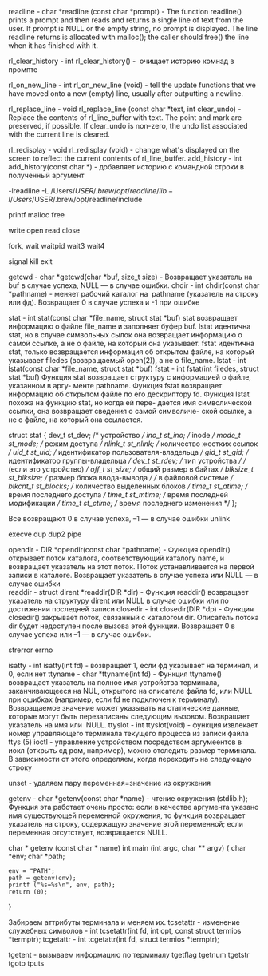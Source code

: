 readline - char *readline (const char *prompt) - The function readline() prints a prompt and then reads and returns a single line of text from the user. If prompt is NULL or the empty string, no prompt is displayed. The line readline returns is allocated with malloc(); the caller should free() the line when it has finished with it.

rl_clear_history - int rl_clear_history() -  очищает историю комнад в промпте

rl_on_new_line - int rl_on_new_line (void) - tell the update functions that we have moved onto a new (empty) line, usually after outputting a newline.

rl_replace_line - void rl_replace_line (const char *text, int clear_undo) - Replace the contents of rl_line_buffer with text. The point and mark are preserved, if possible. If clear_undo is non-zero, the undo list associated with the current line is cleared.

rl_redisplay - void rl_redisplay (void) - change what's displayed on the screen to reflect the current contents of rl_line_buffer.
add_history - int add_history(const char *) - добавляет историю с командной строки в полученный аргумент

-lreadline -L /Users/$USER/.brew/opt/readline/lib -I/Users/$USER/.brew/opt/readline/include

printf
malloc
free

write
open
read
close

fork, wait
waitpid
wait3
wait4

signal
kill
exit

getcwd - char *getcwd(char *buf, size_t size) - Возвращает указатель на buf в случае успеха, NULL — в случае ошибки. 
chdir - int chdir(const char *pathname) - меняет рабочий каталог на  pathname (указатель на строку или фд). Возвращает 0 в случае успеха и -1 при ошибке

stat -	int stat(const char *file_name, struct stat *buf)
	stat возвращает информацию о файле file_name и заполняет буфер buf. lstat идентична stat, но в случае 	символьных сылок она возвращает информацию о самой ссылке, а не о файле, на который она 	указывает. fstat идентична stat, только возвращается информация об открытом файле, на который 	указывает filedes (возвращаемый open(2)), а не о file_name.
lstat -	int lstat(const char *file_name, struct stat *buf)
fstat -	int fstat(int filedes, struct stat *buf)
	Функция stat возвращает структуру с информацией о файле, указанном в аргу- менте pathname. Функция 	fstat возвращает информацию об открытом файле по его дескриптору fd. Функция lstat похожа на 	функцию stat, но когда ей пере- дается имя символической ссылки, она возвращает сведения о самой 	символиче- ской ссылке, а не о файле, на который она ссылается. 


struct stat {
    dev_t         st_dev;      /* устройство */
    ino_t         st_ino;      /* inode */
    mode_t        st_mode;     /* режим доступа */
    nlink_t       st_nlink;    /* количество жестких ссылок */
    uid_t         st_uid;      /* идентификатор пользователя-владельца */
    gid_t         st_gid;      /* идентификатор группы-владельца */
    dev_t         st_rdev;     /* тип устройства */
                               /* (если это устройство) */
    off_t         st_size;     /* общий размер в байтах */
    blksize_t     st_blksize;  /* размер блока ввода-вывода */
                               /* в файловой системе */
    blkcnt_t      st_blocks;   /* количество выделенных блоков */
    time_t        st_atime;    /* время последнего доступа */
    time_t        st_mtime;    /* время последней модификации */
    time_t        st_ctime;    /* время последнего изменения */
};


Все возвращают 0 в случае успеха, –1 — в случае ошибки 
unlink

execve
dup
dup2
pipe

opendir - DIR *opendir(const char *pathname) - Функция opendir() открывает поток каталога, соответствующий каталогу name, и возвращает указатель на этот поток. Поток устанавливается на первой записи в каталоге. Возвращает указатель в случае успеха или NULL — в случае ошибки  
readdir - struct dirent *readdir(DIR *dir) - Функция readdir() возвращает указатель на структуру dirent или NULL в случае ошибки или по достижении последней записи
closedir - int closedir(DIR *dp) - Функция closedir() закрывает поток, связанный с каталогом dir. Описатель потока dir будет недоступен после вызова этой функции. Возвращает 0 в случае успеха или –1 — в случае ошибки. 


strerror
errno

isatty - int isatty(int fd) - возвращает 1, если фд указывает на терминал, и 0, если нет
ttyname - char *ttyname(int fd) - Функция ttyname() возвращает указатель на полное имя устройства терминала, заканчивающееся на NUL, открытого на описателе файла fd, или NULL при ошибках (например, если fd не подключен к терминалу). Возвращаемое значение может указывать на статические данные, которые могут быть перезаписаны следующим вызовом. Возвращает указатель на имя или  NULL.
ttyslot - int ttyslot(void) - функция извлекает номер управляющего терминала текущего процесса из записи файла ttys (5)
ioctl - управление устройством посредством аргумеентов в иокл (открыть сд ром, например), можно отследить размер терминала. В зависимости от этого определяем, когда переходить на следующую строку

unset - удаляем пару переменная=значение из окружения

getenv - char *getenv(const char *name) - чтение окружения (stdlib.h); Функция эта работает очень просто: если в качестве аргумента указано имя существующей переменной окружения, то функция возвращает указатель на строку, содержащую значение этой переменной; если переменная отсутствует, возвращается NULL.

char * getenv (const char * name)
int main (int argc, char ** argv)
{
    char    *env;
    char    *path;

    env = "PATH";
    path = getenv(env);
    printf ("%s=%s\n", env, path);
    return (0);
}

Забираем аттрибуты терминала и меняем их. 
tcsetattr - изменение служебных символов - int tcsetattr(int fd, int opt, const struct termios *termptr); 
tcgetattr - int tcgetattr(int fd, struct termios *termptr);

tgetent - вызываем информацию по терминалу 
tgetflag
tgetnum
tgetstr
tgoto
tputs
